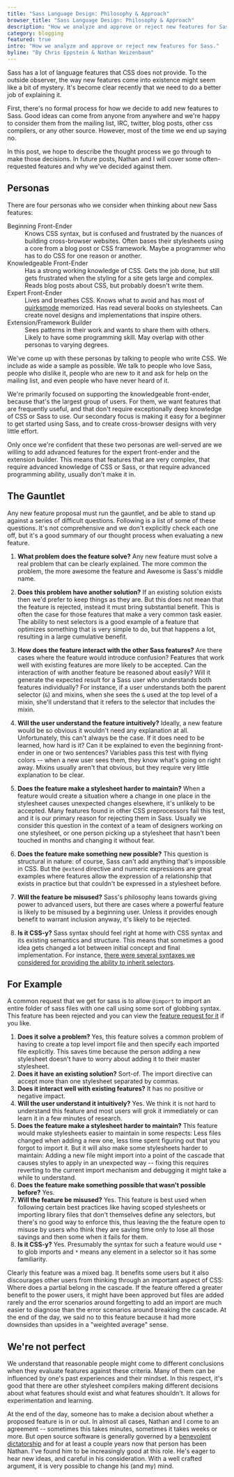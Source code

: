 ```yaml
---
title: "Sass Language Design: Philosophy & Approach"
browser_title: "Sass Language Design: Philosophy & Approach"
description: "How we analyze and approve or reject new features for Sass."
category: blogging
featured: true
intro: "How we analyze and approve or reject new features for Sass."
byline: "By Chris Eppstein & Nathan Weizenbaum"
---
```

Sass has a lot of language features that CSS does not provide. To
the outside observer, the way new features come into existence
might seem like a bit of mystery. It's become clear recently
that we need to do a better job of explaining it.

First, there's no formal process for how we decide to add new features to
Sass. Good ideas can come from anyone from anywhere and we're happy to
consider them from the mailing list, IRC, twitter, blog posts, other css
compilers, or any other source. However, most of the time we end up saying
no.

In this post, we hope to describe the thought process we go through to make
those decisions. In future posts, Nathan and I will cover some
often-requested features and why we've decided against them.

## Personas

There are four personas who we consider when thinking about new Sass features:

<dl>
  <dg>
    <dt>Beginning Front-Ender</dt>
    <dd>Knows CSS syntax, but is confused and frustrated by the nuances of
      building cross-browser websites. Often bases their stylesheets
      using a core from a blog post or CSS framework. Maybe a programmer
      who has to do CSS for one reason or another.</dd>
  </dg>
  <dg>
    <dt>Knowledgeable Front-Ender</dt>
    <dd>Has a strong working knowledge of CSS. Gets the job done,
      but still gets frustrated when the styling for a site gets large and complex.
      Reads blog posts about CSS, but probably doesn't write them.</dd>
  </dg>
  <dg>
    <dt>Expert Front-Ender</dt>
    <dd>Lives and breathes CSS. Knows what to avoid and has most of
      <a href="http://www.quirksmode.org/">quirksmode</a> memorized.
      Has read several books on stylesheets. Can create novel designs
      and implementations that inspire others.</dd>
  </dg>
  <dg>
    <dt>Extension/Framework Builder</dt>
    <dd>Sees patterns in their work and wants to share them
      with others. Likely to have some programming skill.
      May overlap with other personas to varying degrees.</dd>
  </dg>
</dl>

We've come up with these personas by talking to people who write CSS.
We include as wide a sample as possible.
We talk to people who love Sass, people who dislike it,
people who are new to it and ask for help on the mailing list,
and even people who have never heard of it.

We're primarily focused on supporting the knowledgeable front-ender,
because that's the largest group of users. For them, we want features
that are frequently useful, and that don't require exceptionally deep
knowledge of CSS or Sass to use. Our secondary focus is
making it easy for a beginner to get started using Sass, and to create
cross-browser designs with very little effort.

Only once we're confident that these two personas are well-served are
we willing to add advanced features for the expert front-ender and the
extension builder. This means that features that are very complex,
that require advanced knowledge of CSS or Sass, or that require
advanced programming ability, usually don't make it in.

## The Gauntlet

Any new feature proposal must run the gauntlet, and be able to stand
up against a series of difficult questions. Following is a list of
some of these questions. It's not comprehensive and we don't
explicitly check each one off, but it's a good summary of our thought
process when evaluating a new feature.

1. **What problem does the feature solve?** Any new feature must solve
   a real problem that can be clearly explained. The more common the
   problem, the more awesome the feature and Awesome is Sass's middle
   name.

2. **Does this problem have another solution?** If an existing solution
   exists then we'd prefer to keep things as they are. But this does
   not mean that the feature is rejected, instead it must bring
   substantial benefit. This is often the case for those features
   that make a very common task easier. The ability to nest
   selectors is a good example of a feature that optimizes something
   that is very simple to do, but that happens a lot, resulting in a
   large cumulative benefit.

3. **How does the feature interact with the other Sass features?** Are
   there cases where the feature would introduce confusion? Features that
   work well with existing features are more likely to be accepted. Can
   the interaction of with another feature be reasoned about easily? Will
   it generate the expected result for a Sass user who understands both
   features individually? For instance, if a user understands both the
   parent selector (`&`) and mixins, when she sees the `&` used at the top
   level of a mixin, she'll understand that it refers to the selector that
   includes the mixin.

4. **Will the user understand the feature intuitively?** Ideally, a new feature
   would be so obvious it wouldn't need any explanation at all.
   Unfortunately, this can't always be the case. If it does need to be
   learned, how hard is it? Can it be explained to even the beginning
   front-ender in one or two sentences? Variables pass this test with
   flying colors -- when a new user sees them, they know what's going on
   right away. Mixins usually aren't that obvious, but they require very
   little explanation to be clear.

5. **Does the feature make a stylesheet harder to maintain?**  When a
   feature would create a situation where a change in one place in the
   stylesheet causes unexpected changes elsewhere, it's unlikely to be
   accepted. Many features found in other CSS preprocessors fail this
   test, and it is our primary reason for rejecting them in Sass. Usually
   we consider this question in the context of a team of designers working
   on one stylesheet, or one person picking up a stylesheet that hasn't
   been touched in months and changing it without fear.

6. **Does the feature make something new possible?**
   This question is structural in nature: of course, Sass can't add
   anything that's impossible in CSS. But the `@extend` directive and
   numeric expressions are great examples where features allow the
   expression of a relationship that exists in practice but that couldn't
   be expressed in a stylesheet before.

7. **Will the feature be misused?** Sass's philosophy leans towards
   giving power to advanced users, but there are cases
   where a powerful feature is likely to be misused by a beginning user.
   Unless it provides enough benefit to warrant inclusion anyway,
   it's likely to be rejected.

8. **Is it CSS-y?** Sass syntax should feel right at home with CSS syntax
   and its existing semantics and structure. This means that sometimes a
   good idea gets changed a lot between initial concept and final
   implementation. For instance, [there were several syntaxes we considered for
   providing the ability to inherit selectors](/blog/2009/10/12/css-class-inheritance/).

## For Example

A common request that we get for sass is to allow `@import` to import an entire
folder of sass files with one call using some sort of globbing syntax. This
feature has been rejected and you can view the [feature request for
it][globbing-request] if you like.

1. **Does it solve a problem?** Yes, this feature solves a common problem of
   having to create a top level import file and then specify each imported file
   explicitly. This saves time because the person adding a new stylesheet doesn't
   have to worry about adding it to their master stylesheet.
2. **Does it have an existing solution?** Sort-of. The import directive can accept
   more than one stylesheet separated by commas.
3. **Does it interact well with existing features?** It has no positive or
   negative impact.
4. **Will the user understand it intuitively?** Yes. We think it is not hard to
   understand this feature and most users will grok it immediately or can learn
   it in a few minutes of research.
5. **Does the feature make a stylesheet harder to maintain?** This feature would
   make stylesheets easier to maintain in some respects: Less files changed when
   adding a new one, less time spent figuring out that you forgot to import it.
   But it will also make some stylesheets harder to maintain: Adding a new file
   might import into a point of the cascade that causes styles to apply in an
   unexpected way -- fixing this requires reverting to the current import
   mechanism and debugging it might take a while to understand.
6. **Does the feature make something possible that wasn't possible before?** Yes.
7. **Will the feature be misused?** Yes. This feature is best used when following
   certain best practices like having scoped stylesheets or importing library
   files that don't themselves define any selectors, but there's no good way to
   enforce this, thus leaving the the feature open to misuse by users who think
   they are saving time only to lose all those savings and then some when it
   fails for them.
8. **Is it CSS-y?** Yes. Presumably the syntax for such a feature would use `*` to
   glob imports and `*` means any element in a selector so it has some
   familiarity.

Clearly this feature was a mixed bag. It benefits some users but it also
discourages other users from thinking through an important aspect of CSS:
Where does a partial belong in the cascade. If the feature offered a greater
benefit to the power users, it might have been approved but files are added
rarely and the error scenarios around forgetting to add an import are much
easier to diagnose than the error scenarios around breaking the cascade. At
the end of the day, we said no to this feature because it had more downsides
than upsides in a "weighted average" sense.

## We're not perfect

We understand that reasonable people might come to different conclusions
when they evaluate features against these criteria. Many of them can be
influenced by one's past experiences and their mindset. In this respect,
it's good that there are other stylesheet compilers making different decisions
about what features should exist and what features shouldn't. It allows for
experimentation and learning.

At the end of the day, someone has to make a decision about whether a proposed
feature is in or out. In almost all cases, Nathan and I come to an agreement
-- sometimes this takes minutes, sometimes it takes weeks or more. But open
source software is generally governed by a [benevolent dictatorship][dictator]
and for at least a couple years now that person has been Nathan. I've found
him to be increasingly good at this role. He's eager to hear new ideas,
and careful in his consideration. With a well crafted argument, it is very
possible to change his (and my) mind.

[dictator]: http://catb.org/~esr/writings/homesteading/homesteading/ar01s16.html
[globbing-request]: http://github.com/nex3/haml/issues/issue/97
